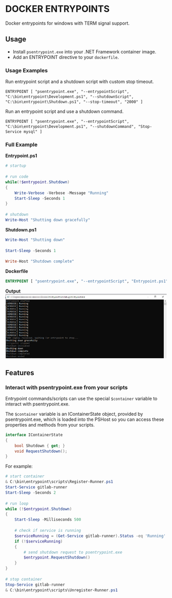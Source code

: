 DOCKER ENTRYPOINTS
==================

Docker entrypoints for windows with TERM signal support.


Usage
-----

* Install `psentrypoint.exe` into your .NET Framework container image.
* Add an ENTRYPOINT directive to your `dockerfile`.

### Usage Examples

Run entrypoint script and a shutdown script with custom stop timeout.
```
ENTRYPOINT [ "psentrypoint.exe", "--entrypointScript", "C:\bin\entrypoint\Development.ps1", "--shutdownScript", "C:\bin\entrypoint\Shutdown.ps1", "--stop-timeout", "2000" ]
```

Run an entrypoint script and use a shutdown command.
```
ENTRYPOINT [ "psentrypoint.exe", "--entrypointScript", "C:\bin\entrypoint\Development.ps1", "--shutdownCommand", "Stop-Service mysql" ]
```

### Full Example


**Entrypoint.ps1**
```powershell
# startup

# run code
while(!$entrypoint.Shutdown)
{
    Write-Verbose -Verbose -Message "Running"
    Start-Sleep -Seconds 1
}

# shutdown
Write-Host "Shutting down gracefully"
```

**Shutdown.ps1**
```powershell
Write-Host "Shutting down"

Start-Sleep -Seconds 1

Write-Host "Shutdown complete"
```

**Dockerfile**
```dockerfile
ENTRYPOINT [ "psentrypoint.exe", "--entrypointScript", "Entrypoint.ps1", "--shutdownScript", "Shutdown.ps1" ]
```

**Output**
![Sample Output](docs/img/test002_executionoutput.png)


Features
--------

### Interact with psentrypoint.exe from your scripts

Entrypoint commands/scripts can use the special `$container` variable to interact
with psentrypoint.exe.

The `$container` variable is an IContainerState object, provided by psentrypoint.exe, which is loaded into the PSHost so you can access these properties and methods from your scripts.

```c#
interface IContainerState
{
    bool Shutdown { get; }
    void RequestShutdown();
}
```

For example:
```powershell
# start container
& C:\bin\entrypoint\scripts\Register-Runner.ps1
Start-Service gitlab-runner
Start-Sleep -Seconds 2

# run loop
while (!$entrypoint.Shutdown)
{
    Start-Sleep -Milliseconds 500

    # check if service is running
    $serviceRunning = (Get-Service gitlab-runner).Status -eq 'Running'
    if (!$serviceRunning)
    {
        # send shutdown request to psentrypoint.exe
        $entrypoint.RequestShutdown()
    }
}

# stop container
Stop-Service gitlab-runner
& C:\bin\entrypoint\scripts\Unregister-Runner.ps1
```